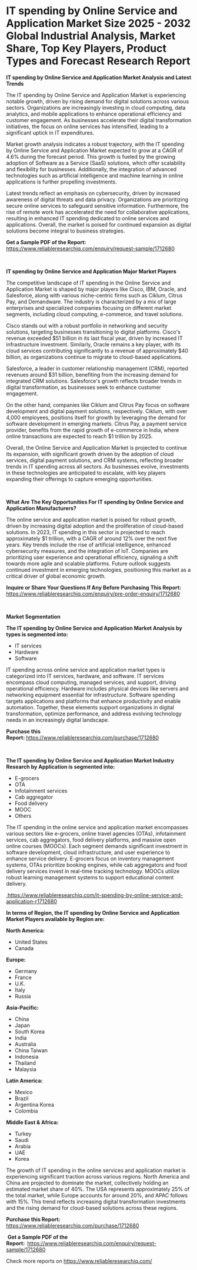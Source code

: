 <p><h1>IT spending by Online Service and Application Market Size 2025 - 2032 Global Industrial Analysis, Market Share, Top Key Players, Product Types and Forecast Research Report</h1></p><p><strong>IT spending by Online Service and Application Market Analysis and Latest Trends</strong></p>
<p><p>The IT spending by Online Service and Application Market is experiencing notable growth, driven by rising demand for digital solutions across various sectors. Organizations are increasingly investing in cloud computing, data analytics, and mobile applications to enhance operational efficiency and customer engagement. As businesses accelerate their digital transformation initiatives, the focus on online services has intensified, leading to a significant uptick in IT expenditures.</p><p>Market growth analysis indicates a robust trajectory, with the IT spending by Online Service and Application Market expected to grow at a CAGR of 4.6% during the forecast period. This growth is fueled by the growing adoption of Software as a Service (SaaS) solutions, which offer scalability and flexibility for businesses. Additionally, the integration of advanced technologies such as artificial intelligence and machine learning in online applications is further propelling investments.</p><p>Latest trends reflect an emphasis on cybersecurity, driven by increased awareness of digital threats and data privacy. Organizations are prioritizing secure online services to safeguard sensitive information. Furthermore, the rise of remote work has accelerated the need for collaborative applications, resulting in enhanced IT spending dedicated to online services and applications. Overall, the market is poised for continued expansion as digital solutions become integral to business strategies.</p></p>
<p><strong>Get a Sample PDF of the Report:&nbsp;</strong> <a href="https://www.reliableresearchiq.com/enquiry/request-sample/1712680?utm_campaign=104&utm_medium=2&utm_source=Github&utm_content=ia&utm_term=11012025&utm_id=it-spending-by-online-service-and-application">https://www.reliableresearchiq.com/enquiry/request-sample/1712680</a></p>
<p>&nbsp;</p>
<p><strong>IT spending by Online Service and Application Major Market Players</strong></p>
<p><p>The competitive landscape of IT spending in the Online Service and Application Market is shaped by major players like Cisco, IBM, Oracle, and Salesforce, along with various niche-centric firms such as Ciklum, Citrus Pay, and Demandware. The industry is characterized by a mix of large enterprises and specialized companies focusing on different market segments, including cloud computing, e-commerce, and travel solutions.</p><p>Cisco stands out with a robust portfolio in networking and security solutions, targeting businesses transitioning to digital platforms. Cisco's revenue exceeded $51 billion in its last fiscal year, driven by increased IT infrastructure investment. Similarly, Oracle remains a key player, with its cloud services contributing significantly to a revenue of approximately $40 billion, as organizations continue to migrate to cloud-based applications.</p><p>Salesforce, a leader in customer relationship management (CRM), reported revenues around $31 billion, benefiting from the increasing demand for integrated CRM solutions. Salesforce's growth reflects broader trends in digital transformation, as businesses seek to enhance customer engagement.</p><p>On the other hand, companies like Ciklum and Citrus Pay focus on software development and digital payment solutions, respectively. Ciklum, with over 4,000 employees, positions itself for growth by leveraging the demand for software development in emerging markets. Citrus Pay, a payment service provider, benefits from the rapid growth of e-commerce in India, where online transactions are expected to reach $1 trillion by 2025.</p><p>Overall, the Online Service and Application Market is projected to continue its expansion, with significant growth driven by the adoption of cloud services, digital payment solutions, and CRM systems, reflecting broader trends in IT spending across all sectors. As businesses evolve, investments in these technologies are anticipated to escalate, with key players expanding their offerings to capture emerging opportunities.</p></p>
<p>&nbsp;</p>
<p><strong>What Are The Key Opportunities For IT spending by Online Service and Application Manufacturers?</strong></p>
<p><p>The online service and application market is poised for robust growth, driven by increasing digital adoption and the proliferation of cloud-based solutions. In 2023, IT spending in this sector is projected to reach approximately $1 trillion, with a CAGR of around 12% over the next five years. Key trends include the rise of artificial intelligence, enhanced cybersecurity measures, and the integration of IoT. Companies are prioritizing user experience and operational efficiency, signaling a shift towards more agile and scalable platforms. Future outlook suggests continued investment in emerging technologies, positioning this market as a critical driver of global economic growth.</p></p>
<p><strong>Inquire or Share Your Questions If Any Before Purchasing This Report:</strong> <a href="https://www.reliableresearchiq.com/enquiry/pre-order-enquiry/1712680?utm_campaign=104&utm_medium=2&utm_source=Github&utm_content=ia&utm_term=11012025&utm_id=it-spending-by-online-service-and-application">https://www.reliableresearchiq.com/enquiry/pre-order-enquiry/1712680</a></p>
<p>&nbsp;</p>
<p><strong>Market Segmentation</strong></p>
<p><strong>The IT spending by Online Service and Application Market Analysis by types is segmented into:</strong></p>
<p><ul><li>IT services</li><li>Hardware</li><li>Software</li></ul></p>
<p><p>IT spending across online service and application market types is categorized into IT services, hardware, and software. IT services encompass cloud computing, managed services, and support, driving operational efficiency. Hardware includes physical devices like servers and networking equipment essential for infrastructure. Software spending targets applications and platforms that enhance productivity and enable automation. Together, these elements support organizations in digital transformation, optimize performance, and address evolving technology needs in an increasingly digital landscape.</p></p>
<p><strong>Purchase this Report:&nbsp;</strong><a href="https://www.reliableresearchiq.com/purchase/1712680?utm_campaign=104&utm_medium=2&utm_source=Github&utm_content=ia&utm_term=11012025&utm_id=it-spending-by-online-service-and-application">https://www.reliableresearchiq.com/purchase/1712680</a></p>
<p>&nbsp;</p>
<p><strong>The IT spending by Online Service and Application Market Industry Research by Application is segmented into:</strong></p>
<p><ul><li>E-grocers</li><li>OTA</li><li>Infotainment services</li><li>Cab aggregator</li><li>Food delivery</li><li>MOOC</li><li>Others</li></ul></p>
<p><p>The IT spending in the online service and application market encompasses various sectors like e-grocers, online travel agencies (OTAs), infotainment services, cab aggregators, food delivery platforms, and massive open online courses (MOOCs). Each segment demands significant investment in software development, cloud infrastructure, and user experience to enhance service delivery. E-grocers focus on inventory management systems, OTAs prioritize booking engines, while cab aggregators and food delivery services invest in real-time tracking technology. MOOCs utilize robust learning management systems to support educational content delivery.</p></p>
<p><a href="https://www.reliableresearchiq.com/it-spending-by-online-service-and-application-r1712680?utm_campaign=104&utm_medium=2&utm_source=Github&utm_content=ia&utm_term=11012025&utm_id=it-spending-by-online-service-and-application">&nbsp;https://www.reliableresearchiq.com/it-spending-by-online-service-and-application-r1712680</a></p>
<p><strong>In terms of Region, the IT spending by Online Service and Application Market Players available by Region are:</strong></p>
<p>
    <p> <strong> North America: </strong>
        <ul>
            <li>United States</li>
            <li>Canada</li>
        </ul>
        </p> 
    <p> <strong> Europe: </strong>
        <ul>
            <li>Germany</li>
            <li>France</li>
            <li>U.K.</li>
            <li>Italy</li>
            <li>Russia</li>
        </ul>
        </p> 
    <p> <strong> Asia-Pacific: </strong>
        <ul>
            <li>China</li>
            <li>Japan</li>
            <li>South Korea</li>
            <li>India</li>
            <li>Australia</li>
            <li>China Taiwan</li>
            <li>Indonesia</li>
            <li>Thailand</li>
            <li>Malaysia</li>
        </ul>
        </p> 
    <p> <strong> Latin America: </strong>
        <ul>
            <li>Mexico</li>
            <li>Brazil</li>
            <li>Argentina Korea</li>
            <li>Colombia</li>
        </ul>
        </p> 
    <p> <strong> Middle East & Africa: </strong>
        <ul>
            <li>Turkey</li>
            <li>Saudi</li>
            <li>Arabia</li>
            <li>UAE</li>
            <li>Korea</li>
        </ul>
    </p>
    </p>
<p><p>The growth of IT spending in the online services and application market is experiencing significant traction across various regions. North America and China are projected to dominate the market, collectively holding an estimated market share of 40%. The USA represents approximately 25% of the total market, while Europe accounts for around 20%, and APAC follows with 15%. This trend reflects increasing digital transformation investments and the rising demand for cloud-based solutions across these regions.</p></p>
<p><strong>Purchase this Report: </strong><a href="https://www.reliableresearchiq.com/purchase/1712680?utm_campaign=104&utm_medium=2&utm_source=Github&utm_content=ia&utm_term=11012025&utm_id=it-spending-by-online-service-and-application">https://www.reliableresearchiq.com/purchase/1712680</a></p>
<p>&nbsp;<strong>Get a Sample PDF of the Report:&nbsp;&nbsp;</strong><a href="https://www.reliableresearchiq.com/enquiry/request-sample/1712680?utm_campaign=104&utm_medium=2&utm_source=Github&utm_content=ia&utm_term=11012025&utm_id=it-spending-by-online-service-and-application">https://www.reliableresearchiq.com/enquiry/request-sample/1712680</a></p>
<p><strong></strong></p>
<p>Check more reports on <a href="https://www.reliableresearchiq.com/?utm_campaign=104&utm_medium=2&utm_source=Github&utm_content=ia&utm_term=11012025&utm_id=it-spending-by-online-service-and-application">https://www.reliableresearchiq.com/</a></p>